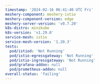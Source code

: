 ```yaml
---
timestamp: '2024-02-16 06:41:40 UTC Fri'
meshery-component: meshery-istio
meshery-component-version: edge
meshery-server-version: 'v0.7.20'
k8s-distro: minikube
k8s-version: 'v1.29.0'
service-mesh: istio
service-mesh-version: '1.20.3'
tests:
  pod/istiod: 'Not Running'
  pod/istio-egressgateway: 'Not Running'
  pod/istio-ingressgateway: 'Not Running'
  pod/grafana-addon: null
  pod/prometheus-addon: null
overall-status: 'failing'
---
```

